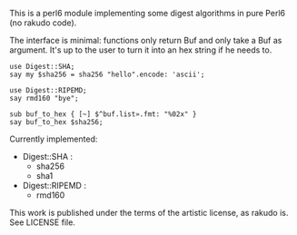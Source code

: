 This is a perl6 module implementing some digest algorithms in pure Perl6 (no rakudo code).

The interface is minimal: functions only return Buf and only take a Buf as
argument.  It's up to the user to turn it into an hex string if he needs to.

    use Digest::SHA;
    say my $sha256 = sha256 "hello".encode: 'ascii';
    
    use Digest::RIPEMD;
    say rmd160 "bye";

    sub buf_to_hex { [~] $^buf.list».fmt: "%02x" }
    say buf_to_hex $sha256;

Currently implemented:

* Digest::SHA :
  - sha256
  - sha1
* Digest::RIPEMD :
  - rmd160

This work is published under the terms of the artistic license, as rakudo is.
See LICENSE file.

